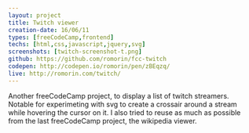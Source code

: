 ```yaml
---
layout: project
title: Twitch viewer
creation-date: 16/06/11
types: [freeCodeCamp,frontend]
techs: [html,css,javascript,jquery,svg]
screenshots: [twitch-screenshot-t.png]
github: https://github.com/romorin/fcc-twitch
codepen: http://codepen.io/romorin/pen/zBEqzq/
live: http://romorin.com/twitch/
---
```


Another freeCodeCamp project, to display a list of twitch streamers. Notable for experimeting with svg to create a crossair around a stream while hovering the cursor on it.
I also tried to reuse as much as possible from the last freeCodeCamp project, the wikipedia viewer.
